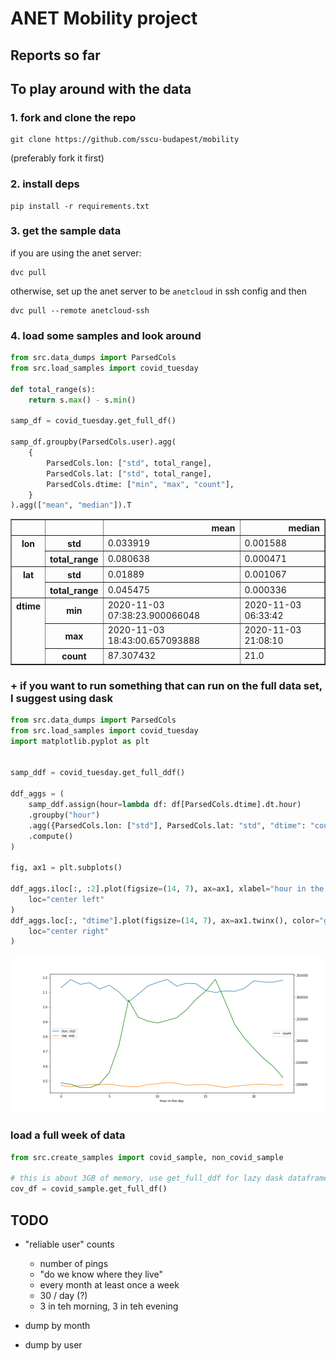 # ANET Mobility project

## Reports so far

## To play around with the data

### 1. fork and clone the repo

```
git clone https://github.com/sscu-budapest/mobility
```
(preferably fork it first)

### 2. install deps 

```
pip install -r requirements.txt
```

### 3. get the sample data


if you are using the anet server: 
```
dvc pull
```

otherwise, set up the anet server to be `anetcloud` in ssh config and then
```
dvc pull --remote anetcloud-ssh
```


### 4. load some samples and look around

```python
from src.data_dumps import ParsedCols
from src.load_samples import covid_tuesday

def total_range(s):
    return s.max() - s.min()

samp_df = covid_tuesday.get_full_df()

samp_df.groupby(ParsedCols.user).agg(
    {
        ParsedCols.lon: ["std", total_range],
        ParsedCols.lat: ["std", total_range],
        ParsedCols.dtime: ["min", "max", "count"],
    }
).agg(["mean", "median"]).T
```

<table border="1" class="dataframe">
  <thead>
    <tr style="text-align: right;">
      <th></th>
      <th></th>
      <th>mean</th>
      <th>median</th>
    </tr>
  </thead>
  <tbody>
    <tr>
      <th rowspan="2" valign="top">lon</th>
      <th>std</th>
      <td>0.033919</td>
      <td>0.001588</td>
    </tr>
    <tr>
      <th>total_range</th>
      <td>0.080638</td>
      <td>0.000471</td>
    </tr>
    <tr>
      <th rowspan="2" valign="top">lat</th>
      <th>std</th>
      <td>0.01889</td>
      <td>0.001067</td>
    </tr>
    <tr>
      <th>total_range</th>
      <td>0.045475</td>
      <td>0.000336</td>
    </tr>
    <tr>
      <th rowspan="3" valign="top">dtime</th>
      <th>min</th>
      <td>2020-11-03 07:38:23.900066048</td>
      <td>2020-11-03 06:33:42</td>
    </tr>
    <tr>
      <th>max</th>
      <td>2020-11-03 18:43:00.657093888</td>
      <td>2020-11-03 21:08:10</td>
    </tr>
    <tr>
      <th>count</th>
      <td>87.307432</td>
      <td>21.0</td>
    </tr>
  </tbody>
</table>

### + if you want to run something that can run on the full data set, I suggest using dask

```python
from src.data_dumps import ParsedCols
from src.load_samples import covid_tuesday
import matplotlib.pyplot as plt


samp_ddf = covid_tuesday.get_full_ddf()

ddf_aggs = (
    samp_ddf.assign(hour=lambda df: df[ParsedCols.dtime].dt.hour)
    .groupby("hour")
    .agg({ParsedCols.lon: ["std"], ParsedCols.lat: "std", "dtime": "count"})
    .compute()
)

fig, ax1 = plt.subplots()

ddf_aggs.iloc[:, :2].plot(figsize=(14, 7), ax=ax1, xlabel="hour in the day").legend(
    loc="center left"
)
ddf_aggs.loc[:, "dtime"].plot(figsize=(14, 7), ax=ax1.twinx(), color="green").legend(
    loc="center right"
)
```
![fig1](report-eg.png)

### load a full week of data


```python
from src.create_samples import covid_sample, non_covid_sample

# this is about 3GB of memory, use get_full_ddf for lazy dask dataframe
cov_df = covid_sample.get_full_df()
```

## TODO

- "reliable user" counts
  - number of pings
  - "do we know where they live"
  - every month at least once a week
  - 30 / day (?)
  - 3 in teh morning, 3 in teh evening

- dump by month
- dump by user